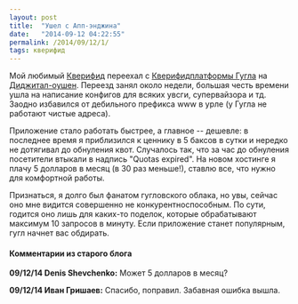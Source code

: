 ```yaml
---
layout: post
title:  "Ушел с Апп-энджина"
date:   "2014-09-12 04:22:55"
permalink: /2014/09/12/1/
tags: кверифид
---
```


Мой любимый [Кверифид](http://queryfeed.net) переехал c
[Кверифидплатформы Гугла](https://developers.google.com/appengine/) на
[Диджитал-оушен](https://www.digitalocean.com/). Переезд занял около
недели, большая честь времени ушла на написание конфигов для всяких
увсги, супервайзора и тд. Заодно избавился от дебильного префикса www
в урле (у Гугла не работают чистые адреса).

Приложение стало работать быстрее, а главное -- дешевле: в последнее
время я приблизился к ценнику в 5 баксов в сутки и нередко не
дотягивал до обнуления квот. Случалось так, что за час до обнуления
посетители втыкали в надпись "Quotas expired". На новом хостинге я
плачу 5 долларов в месяц (в 30 раз меньше!), ставлю все, что нужно для
комфортной работы.

Признаться, я долго был фанатом гугловского облака, но увы, сейчас оно
мне видится совершенно не конкурентноспособным. По сути, годится оно
лишь для каких-то поделок, которые обрабатывают максимум 10 запросов в
минуту. Если приложение станет популярным, гугл начнет вас обдирать.


#### Комментарии из старого блога


**09/12/14 Denis Shevchenko:** Может 5 долларов в месяц?


**09/12/14 Иван Гришаев:** Спасибо, поправил. Забавная ошибка вышла.
